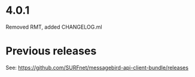 # 4.0.1
Removed RMT, added CHANGELOG.ml
# Previous releases
See: https://github.com/SURFnet/messagebird-api-client-bundle/releases
